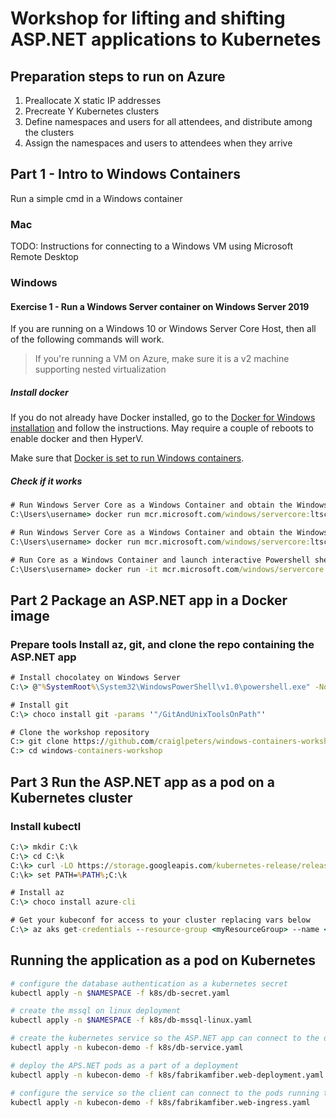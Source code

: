 # Workshop for lifting and shifting ASP.NET applications to Kubernetes

## Preparation steps to run on Azure

1. Preallocate X static IP addresses
1. Precreate Y Kubernetes clusters
1. Define namespaces and users for all attendees, and distribute among the clusters
1. Assign the namespaces and users to attendees when they arrive

## Part 1 - Intro to Windows Containers

Run a simple cmd in a Windows container

### Mac

TODO: Instructions for connecting to a Windows VM using Microsoft Remote Desktop

### Windows

#### Exercise 1 - Run a Windows Server container on Windows Server 2019

If you are running on a Windows 10 or Windows Server Core Host, then all of the following commands will work.
> If you're running a VM on Azure, make sure it is a v2 machine supporting nested virtualization

##### Install docker

If you do not already have Docker installed, go to the [Docker for Windows installation](https://hub.docker.com/editions/community/docker-ce-desktop-windows) and follow the instructions. May require a couple of reboots to enable docker and then HyperV.

Make sure that [Docker is set to run Windows containers](https://docs.docker.com/docker-for-windows/#switch-between-windows-and-linux-containers).

##### Check if it works

```cmd
# Run Windows Server Core as a Windows Container and obtain the Windows Build information via ver
C:\Users\username> docker run mcr.microsoft.com/windows/servercore:ltsc2019 cmd /c ver

# Run Windows Server Core as a Windows Container and obtain the Windows Build information via Powershell
C:\Users\username> docker run mcr.microsoft.com/windows/servercore:ltsc2019 powershell [environment]::OSVersion.Version

# Run Core as a Windows Container and launch interactive Powershell shell
C:\Users\username> docker run -it mcr.microsoft.com/windows/servercore:ltsc2019 powershell
```

## Part 2 Package an ASP.NET app in a Docker image

### Prepare tools Install az, git, and clone the repo containing the ASP.NET app

```cmd
# Install chocolatey on Windows Server
C:\> @"%SystemRoot%\System32\WindowsPowerShell\v1.0\powershell.exe" -NoProfile -InputFormat None -ExecutionPolicy Bypass -Command "iex ((New-Object System.Net.WebClient).DownloadString('https://chocolatey.org/install.ps1'))" && SET "PATH=%PATH%;%ALLUSERSPROFILE%\chocolatey\bin"

# Install git
C:\> choco install git -params '"/GitAndUnixToolsOnPath"'

# Clone the workshop repository
C:> git clone https://github.com/craiglpeters/windows-containers-workshop.git
C:> cd windows-containers-workshop
```

## Part 3 Run the ASP.NET app as a pod on a Kubernetes cluster

### Install kubectl

```cmd
C:\> mkdir C:\k
C:\> cd C:\k
C:\k> curl -LO https://storage.googleapis.com/kubernetes-release/release/v1.14.0/bin/windows/amd64/kubectl.exe
C:\k> set PATH=%PATH%;C:\k

# Install az
C:\> choco install azure-cli

# Get your kubeconf for access to your cluster replacing vars below
C:\> az aks get-credentials --resource-group <myResourceGroup> --name <myAKSCluster>


```

## Running the application as a pod on Kubernetes

```bash
# configure the database authentication as a kubernetes secret
kubectl apply -n $NAMESPACE -f k8s/db-secret.yaml

# create the mssql on linux deployment
kubectl apply -n $NAMESPACE -f k8s/db-mssql-linux.yaml

# create the kubernetes service so the ASP.NET app can connect to the database
kubectl apply -n kubecon-demo -f k8s/db-service.yaml

# deploy the APS.NET pods as a part of a deployment
kubectl apply -n kubecon-demo -f k8s/fabrikamfiber.web-deployment.yaml

# configure the service so the client can connect to the pods running the ASP.NET app
kubectl apply -n kubecon-demo -f k8s/fabrikamfiber.web-ingress.yaml
```